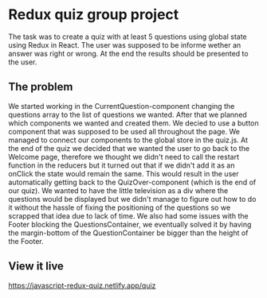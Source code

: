 # Redux quiz group project

The task was to create a quiz with at least 5 questions using global state using Redux in React. The user was supposed to be informe wether an answer was right or wrong. At the end the results should be presented to the user.

## The problem

We started working in the CurrentQuestion-component changing the questions array to the list of questions we wanted. After that we planned which components we wanted and created them. We decied to use a button component that was supposed to be used all throughout the page. We managed to connect our components to the global store in the quiz.js. At the end of the quiz we decided that we wanted the user to go back to the Welcome page, therefore we thought we didn't need to call the restart function in the reducers but it turned out that if we didn't add it as an onClick the state would remain the same. This would result in the user automatically getting back to the QuizOver-component (which is the end of our quiz). We wanted to have the little television as a div where the questions would be displayed but we didn't manage to figure out how to do it without the hassle of fixing the positioning of the questions so we scrapped that idea due to lack of time. We also had some issues with the Footer blocking the QuestionsContainer, we eventually solved it by having the margin-bottom of the QuestionContainer be bigger than the height of the Footer.  

## View it live

https://javascript-redux-quiz.netlify.app/quiz
